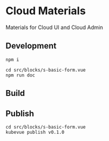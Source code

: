 # Cloud Materials

Materials for Cloud UI and Cloud Admin

## Development

``` shell
npm i
```

``` shell
cd src/blocks/s-basic-form.vue
npm run doc
```

<!-- ``` shell
npm install
npm run dev
``` -->

## Build

<!-- ``` shell
npm run build
``` -->

## Publish

``` shell
cd src/blocks/s-basic-form.vue
kubevue publish v0.1.0
```
